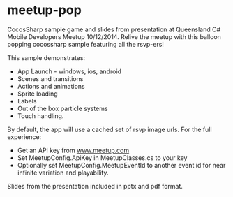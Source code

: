 meetup-pop
==========

CocosSharp sample game and slides from presentation at Queensland C# Mobile Developers Meetup 10/12/2014.
Relive the meetup with this balloon popping cocossharp sample featuring all the rsvp-ers!

This sample demonstrates:
- App Launch - windows, ios, android
- Scenes and transitions
- Actions and animations
- Sprite loading
- Labels
- Out of the box particle systems
- Touch handling.

By default, the app will use a cached set of rsvp image urls.
For the full experience: 
- Get an API key from www.meetup.com
- Set MeetupConfig.ApiKey in MeetupClasses.cs to your key
- Optionally set MeetupConfig.MeetupEventId to another event id for near infinite variation and playability.

Slides from the presentation included in pptx and pdf format.
